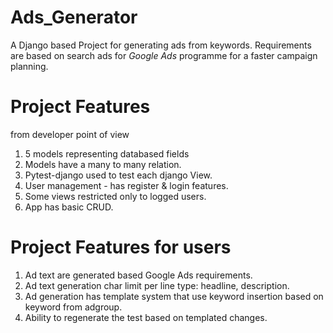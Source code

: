 # Ads_Generator
A Django based Project for generating ads from keywords.
Requirements are based on search ads for *Google Ads* programme for a faster campaign planning. 

# Project Features
from developer point of view
1. 5 models representing databased fields
2. Models have a many to many relation.
3. Pytest-django used to test each django View.
4. User management - has register & login features. 
5. Some views restricted only to logged users.
6. App has basic CRUD.

# Project Features for users
1. Ad text are generated based Google Ads requirements.
2. Ad text generation char limit per line type: headline, description.
3. Ad generation has template system that use keyword insertion based on keyword from adgroup.
4. Ability to regenerate the test based on templated changes. 



